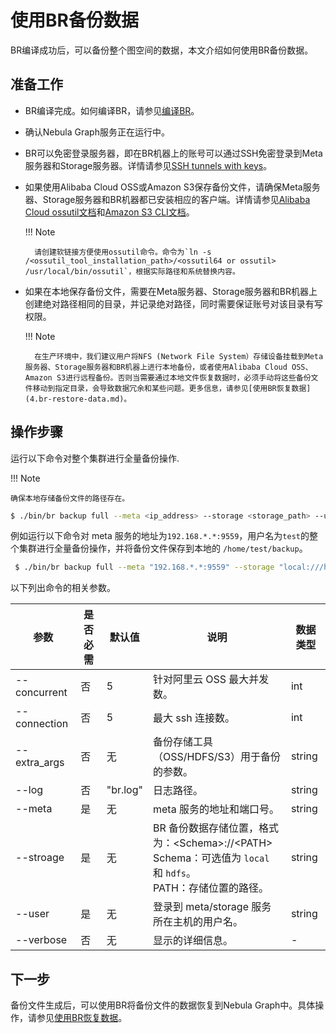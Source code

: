 # 使用BR备份数据

BR编译成功后，可以备份整个图空间的数据，本文介绍如何使用BR备份数据。

## 准备工作

- BR编译完成。如何编译BR，请参见[编译BR](2.compile-br.md)。
  
- 确认Nebula Graph服务正在运行中。

- BR可以免密登录服务器，即在BR机器上的账号可以通过SSH免密登录到Meta服务器和Storage服务器。详情请参见[SSH tunnels with keys](http://alexander.holbreich.org/ssh-tunnel-without-password/)。
  
- 如果使用Alibaba Cloud OSS或Amazon S3保存备份文件，请确保Meta服务器、Storage服务器和BR机器都已安装相应的客户端。详情请参见[Alibaba Cloud ossutil文档](https://www.alibabacloud.com/help/zh/doc-detail/120075.htm#concept-303829)和[Amazon S3 CLI文档](https://docs.amazonaws.cn/cli/latest/userguide/cli-services-s3.html)。

  !!! Note

        请创建软链接方便使用ossutil命令。命令为`ln -s /<ossutil_tool_installation_path>/<ossutil64 or ossutil> /usr/local/bin/ossutil`，根据实际路径和系统替换内容。

- 如果在本地保存备份文件，需要在Meta服务器、Storage服务器和BR机器上创建绝对路径相同的目录，并记录绝对路径，同时需要保证账号对该目录有写权限。

  !!! Note

        在生产环境中，我们建议用户将NFS (Network File System）存储设备挂载到Meta服务器、Storage服务器和BR机器上进行本地备份，或者使用Alibaba Cloud OSS、Amazon S3进行远程备份。否则当需要通过本地文件恢复数据时，必须手动将这些备份文件移动到指定目录，会导致数据冗余和某些问题。更多信息，请参见[使用BR恢复数据](4.br-restore-data.md)。

## 操作步骤

运行以下命令对整个集群进行全量备份操作.

!!! Note

    确保本地存储备份文件的路径存在。

```bash
$ ./bin/br backup full --meta <ip_address> --storage <storage_path> --user <user_name> --verbose
```

例如运行以下命令对 meta 服务的地址为`192.168.*.*:9559`，用户名为`test`的整个集群进行全量备份操作，并将备份文件保存到本地的 `/home/test/backup`。

```bash
 $ ./bin/br backup full --meta "192.168.*.*:9559" --storage "local:///home/test/backup" --user "test" --verbose
 ```

以下列出命令的相关参数。

| 参数 | 是否必需 | 默认值 | 说明 | 数据类型 |
| --- | --- | --- | --- | --- |
| --concurrent | 否 | 5 | 针对阿里云 OSS 最大并发数。 | int |
| --connection | 否 | 5 | 最大 ssh 连接数。 | int |
| --extra_args | 否 | 无 | 备份存储工具（OSS/HDFS/S3）用于备份的参数。 | string |
| --log | 否 | "br.log" | 日志路径。 | string |
| --meta | 是| 无 | meta 服务的地址和端口号。 | string |
| --stroage | 是 | 无 | BR 备份数据存储位置，格式为：\<Schema\>://\<PATH\> <br>Schema：可选值为 `local` 和 `hdfs`。 <br>PATH：存储位置的路径。 | string |
| --user | 是 | 无 | 登录到 meta/storage 服务所在主机的用户名。 | string |
| --verbose | 否 | 无 | 显示的详细信息。 | - |
## 下一步

备份文件生成后，可以使用BR将备份文件的数据恢复到Nebula Graph中。具体操作，请参见[使用BR恢复数据](4.br-restore-data.md)。
